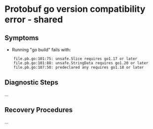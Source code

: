 # Protobuf go version compatibility error - shared

## Symptoms
- Running "go build" fails with:
```
    file.pb.go:101:75: unsafe.Slice requires go1.17 or later
    file.pb.go:101:88: unsafe.StringData requires go1.20 or later
    file.pb.go:107:50: predeclared any requires go1.18 or later
```

## Diagnostic Steps
...

## Recovery Procedures
...